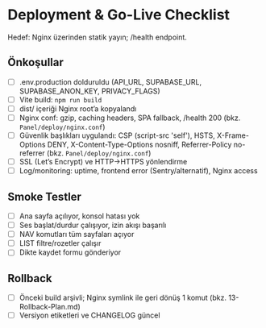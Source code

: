 # Deployment & Go-Live Checklist

Hedef: Nginx üzerinden statik yayın; /health endpoint.

## Önkoşullar

- [ ] .env.production dolduruldu (API_URL, SUPABASE_URL, SUPABASE_ANON_KEY, PRIVACY_FLAGS)
- [ ] Vite build: `npm run build`
- [ ] dist/ içeriği Nginx root’a kopyalandı
- [ ] Nginx conf: gzip, caching headers, SPA fallback, /health 200 (bkz. `Panel/deploy/nginx.conf`)
- [ ] Güvenlik başlıkları uygulandı: CSP (script-src 'self'), HSTS, X-Frame-Options DENY, X-Content-Type-Options nosniff, Referrer-Policy no-referrer (bkz. `Panel/deploy/nginx.conf`)
- [ ] SSL (Let’s Encrypt) ve HTTP->HTTPS yönlendirme
- [ ] Log/monitoring: uptime, frontend error (Sentry/alternatif), Nginx access

## Smoke Testler

- [ ] Ana sayfa açılıyor, konsol hatası yok
- [ ] Ses başlat/durdur çalışıyor, izin akışı başarılı
- [ ] NAV komutları tüm sayfaları açıyor
- [ ] LIST filtre/rozetler çalışır
- [ ] Dikte kaydet formu gönderiyor

## Rollback

- [ ] Önceki build arşivli; Nginx symlink ile geri dönüş 1 komut (bkz. 13-Rollback-Plan.md)
- [ ] Versiyon etiketleri ve CHANGELOG güncel
